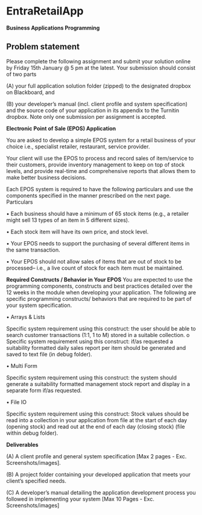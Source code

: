 # EntraRetailApp

**Business Applications Programming**
 
## Problem statement

Please complete the following assignment and submit your solution online by Friday 15th January @ 5 pm at the latest. Your submission should consist of two parts 

(A) your full application solution folder (zipped) to the designated dropbox on Blackboard, and 

(B) your developer’s manual (incl. client profile and system specification) and the source code of your application in its appendix to the Turnitin dropbox. Note only one submission per assignment is accepted.

**Electronic Point of Sale (EPOS) Application**

You are asked to develop a simple EPOS system for a retail business of your choice i.e., specialist retailer, restaurant, service provider.

Your client will use the EPOS to process and record sales of item/service to their customers, provide inventory management to keep on top of stock levels, and provide real-time and comprehensive reports that allows them to make better business decisions.

Each EPOS system is required to have the following particulars and use the components specified in the manner prescribed on the next page. Particulars

• Each business should have a minimum of 65 stock items (e.g., a retailer might sell 13 types of an item in 5 different sizes).

• Each stock item will have its own price, and stock level.

• Your EPOS needs to support the purchasing of several different items in the same transaction.

• Your EPOS should not allow sales of items that are out of stock to be processed– i.e., a live count of stock for each item must be maintained.

**Required Constructs / Behavior in Your EPOS**
You are expected to use the programming components, constructs and best practices detailed over the 12 weeks in the module when developing your application. The following are specific programming constructs/ behaviors that are required to be part of your system specification.

• Arrays & Lists

Specific system requirement using this construct: the user should be able to search customer transactions (1:1, 1 to M) stored in a suitable collection. o Specific system requirement using this construct: if/as requested a suitability formatted daily sales report per item should be generated and saved to text file (in debug folder).

• Multi Form

Specific system requirement using this construct: the system should generate a suitability formatted management stock report and display in a separate form if/as requested.

• File IO

Specific system requirement using this construct: Stock values should be read into a collection in your application from file at the start of each day (opening stock) and read out at the end of each day (closing stock) (file within debug folder). 

**Deliverables**

(A) A client profile and general system specification [Max 2 pages - Exc. Screenshots/images].

(B) A project folder containing your developed application that meets your client’s specified needs.

(C) A developer’s manual detailing the application development process you followed in implementing your system [Max 10 Pages - Exc. Screenshots/images]
